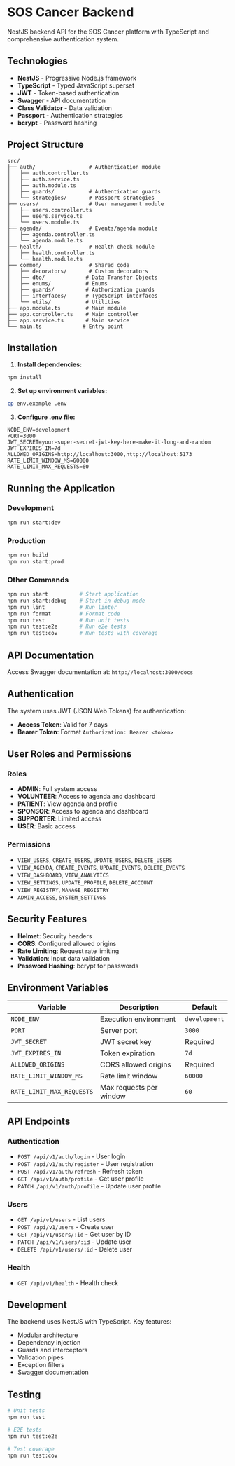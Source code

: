 # SOS Cancer Backend

NestJS backend API for the SOS Cancer platform with TypeScript and comprehensive authentication system.

## Technologies

- **NestJS** - Progressive Node.js framework
- **TypeScript** - Typed JavaScript superset
- **JWT** - Token-based authentication
- **Swagger** - API documentation
- **Class Validator** - Data validation
- **Passport** - Authentication strategies
- **bcrypt** - Password hashing

## Project Structure

```
src/
├── auth/                 # Authentication module
│   ├── auth.controller.ts
│   ├── auth.service.ts
│   ├── auth.module.ts
│   ├── guards/           # Authentication guards
│   └── strategies/       # Passport strategies
├── users/                # User management module
│   ├── users.controller.ts
│   ├── users.service.ts
│   └── users.module.ts
├── agenda/               # Events/agenda module
│   ├── agenda.controller.ts
│   └── agenda.module.ts
├── health/               # Health check module
│   ├── health.controller.ts
│   └── health.module.ts
├── common/               # Shared code
│   ├── decorators/       # Custom decorators
│   ├── dto/             # Data Transfer Objects
│   ├── enums/           # Enums
│   ├── guards/          # Authorization guards
│   ├── interfaces/      # TypeScript interfaces
│   └── utils/           # Utilities
├── app.module.ts        # Main module
├── app.controller.ts    # Main controller
├── app.service.ts       # Main service
└── main.ts             # Entry point
```

## Installation

1. **Install dependencies:**
```bash
npm install
```

2. **Set up environment variables:**
```bash
cp env.example .env
```

3. **Configure .env file:**
```env
NODE_ENV=development
PORT=3000
JWT_SECRET=your-super-secret-jwt-key-here-make-it-long-and-random
JWT_EXPIRES_IN=7d
ALLOWED_ORIGINS=http://localhost:3000,http://localhost:5173
RATE_LIMIT_WINDOW_MS=60000
RATE_LIMIT_MAX_REQUESTS=60
```

## Running the Application

### Development
```bash
npm run start:dev
```

### Production
```bash
npm run build
npm run start:prod
```

### Other Commands
```bash
npm run start          # Start application
npm run start:debug    # Start in debug mode
npm run lint           # Run linter
npm run format         # Format code
npm run test           # Run unit tests
npm run test:e2e       # Run e2e tests
npm run test:cov       # Run tests with coverage
```

## API Documentation

Access Swagger documentation at: `http://localhost:3000/docs`

## Authentication

The system uses JWT (JSON Web Tokens) for authentication:

- **Access Token**: Valid for 7 days
- **Bearer Token**: Format `Authorization: Bearer <token>`

## User Roles and Permissions

### Roles
- **ADMIN**: Full system access
- **VOLUNTEER**: Access to agenda and dashboard
- **PATIENT**: View agenda and profile
- **SPONSOR**: Access to agenda and dashboard
- **SUPPORTER**: Limited access
- **USER**: Basic access

### Permissions
- `VIEW_USERS`, `CREATE_USERS`, `UPDATE_USERS`, `DELETE_USERS`
- `VIEW_AGENDA`, `CREATE_EVENTS`, `UPDATE_EVENTS`, `DELETE_EVENTS`
- `VIEW_DASHBOARD`, `VIEW_ANALYTICS`
- `VIEW_SETTINGS`, `UPDATE_PROFILE`, `DELETE_ACCOUNT`
- `VIEW_REGISTRY`, `MANAGE_REGISTRY`
- `ADMIN_ACCESS`, `SYSTEM_SETTINGS`

## Security Features

- **Helmet**: Security headers
- **CORS**: Configured allowed origins
- **Rate Limiting**: Request rate limiting
- **Validation**: Input data validation
- **Password Hashing**: bcrypt for passwords

## Environment Variables

| Variable | Description | Default |
|----------|-------------|---------|
| `NODE_ENV` | Execution environment | `development` |
| `PORT` | Server port | `3000` |
| `JWT_SECRET` | JWT secret key | Required |
| `JWT_EXPIRES_IN` | Token expiration | `7d` |
| `ALLOWED_ORIGINS` | CORS allowed origins | Required |
| `RATE_LIMIT_WINDOW_MS` | Rate limit window | `60000` |
| `RATE_LIMIT_MAX_REQUESTS` | Max requests per window | `60` |

## API Endpoints

### Authentication
- `POST /api/v1/auth/login` - User login
- `POST /api/v1/auth/register` - User registration
- `POST /api/v1/auth/refresh` - Refresh token
- `GET /api/v1/auth/profile` - Get user profile
- `PATCH /api/v1/auth/profile` - Update user profile

### Users
- `GET /api/v1/users` - List users
- `POST /api/v1/users` - Create user
- `GET /api/v1/users/:id` - Get user by ID
- `PATCH /api/v1/users/:id` - Update user
- `DELETE /api/v1/users/:id` - Delete user

### Health
- `GET /api/v1/health` - Health check

## Development

The backend uses NestJS with TypeScript. Key features:

- Modular architecture
- Dependency injection
- Guards and interceptors
- Validation pipes
- Exception filters
- Swagger documentation

## Testing

```bash
# Unit tests
npm run test

# E2E tests
npm run test:e2e

# Test coverage
npm run test:cov
```